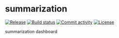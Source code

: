 # summarization

[![Release](https://img.shields.io/github/v/release/fpgmaas/summarization)](https://img.shields.io/github/v/release/fpgmaas/summarization)
[![Build status](https://img.shields.io/github/actions/workflow/status/fpgmaas/summarization/main.yml?branch=main)](https://github.com/fpgmaas/summarization/actions/workflows/main.yml?query=branch%3Amain)
[![Commit activity](https://img.shields.io/github/commit-activity/m/fpgmaas/summarization)](https://img.shields.io/github/commit-activity/m/fpgmaas/summarization)
[![License](https://img.shields.io/github/license/fpgmaas/summarization)](https://img.shields.io/github/license/fpgmaas/summarization)

summarization dashboard